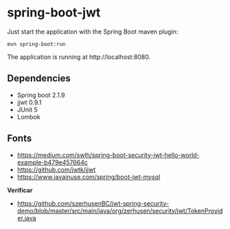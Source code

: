 # spring-boot-jwt

Just start the application with the Spring Boot maven plugin:

```
mvn spring-boot:run
```

The application is running at http://localhost:8080.

## Dependencies

 * Spring boot 2.1.9
 * jjwt 0.9.1
 * JUnit 5
 * Lombok

## Fonts
 - https://medium.com/swlh/spring-boot-security-jwt-hello-world-example-b479e457664c
 - https://github.com/jwtk/jjwt
 - https://www.javainuse.com/spring/boot-jwt-mysql

 **Verificar**
 - https://github.com/szerhusenBC/jwt-spring-security-demo/blob/master/src/main/java/org/zerhusen/security/jwt/TokenProvider.java